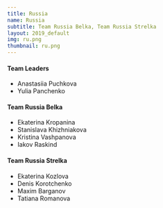 ```yaml
---
title: Russia
name: Russia
subtitle: Team Russia Belka, Team Russia Strelka
layout: 2019_default
img: ru.png
thumbnail: ru.png
---
```


#### Team Leaders
* Anastasiia Puchkova
* Yulia Panchenko

#### Team Russia Belka
* Ekaterina Kropanina
* Stanislava Khizhniakova
* Kristina Vashpanova
* Iakov Raskind

#### Team Russia Strelka
* Ekaterina Kozlova
* Denis Korotchenko
* Maxim Barganov
* Tatiana Romanova